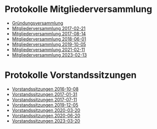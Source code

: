 Protokolle Mitgliederversammlung
=====================
* [Gründungsversammlung](2016-06-11-Gruendungsversammlung)
* [Mitgliederversammlung 2017-02-21](2017-02-21-Mitgliederversammlung)
* [Mitgliederversammlung 2017-08-14](2017-08-14-Mitgliederversammlung)
* [Mitgliederversammlung 2018-06-01](2018-06-01-Mitgliederversammlung)
* [Mitgliederversammlung 2019-10-05](2019-10-05-Mitgliederversammlung)
* [Mitgliederversammlung 2021-02-11](2021-02-11-Mitgliederversammlung)
* [Mitgliederversammlung 2023-02-13](2023-02-13-Mitgliederversammlung)


Protokolle Vorstandssitzungen
=====================
* [Vorstandssitzungen 2016-10-08](2016-10-08-Vorstandssitzung)
* [Vorstandssitzungen 2017-01-31](2017-01-31-Vorstandssitzung)
* [Vorstandssitzungen 2017-07-11](2017-07-11-Vorstandssitzung)
* [Vorstandssitzungen 2019-12-05](2019-12-05-Vorstandssitzung)
* [Vorstandssitzungen 2020-03-20](2020-03-20-Vorstandssitzung)
* [Vorstandssitzungen 2020-06-20](2020-06-20-Vorstandssitzung)
* [Vorstandssitzungen 2023-03-20](2023-03-20-Vorstandssitzung)